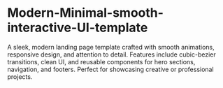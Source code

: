 # Modern-Minimal-smooth-interactive-UI-template
A sleek, modern landing page template crafted with smooth animations, responsive design, and attention to detail. Features include cubic-bezier transitions, clean UI, and reusable components for hero sections, navigation, and footers. Perfect for showcasing creative or professional projects.

